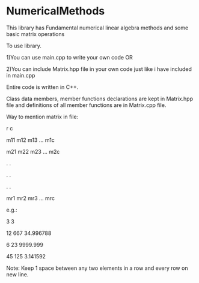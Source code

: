 # NumericalMethods

This library has Fundamental numerical linear algebra methods and some basic matrix operations


To use library.

1)You can use main.cpp to write your own code OR

2)You can include Matrix.hpp file in your own code just like i have included in main.cpp


Entire code is written in C++. 

Class data members, member functions declarations are kept in Matrix.hpp file and definitions of all member functions are in Matrix.cpp file.

Way to mention matrix in file:

r c

m11 m12 m13 ... m1c

m21 m22 m23 ... m2c

.	  .	

.		    .

.			      .

mr1 mr2 mr3 ... mrc


e.g.:

3 3

12 667 34.996788

6 23 9999.999

45 125 3.141592

Note: Keep 1 space between any two elements in a row and every row on new line.
